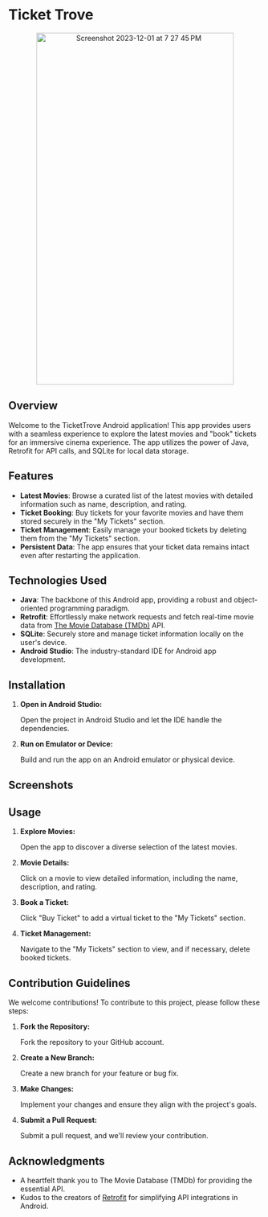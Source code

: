# Ticket Trove

<p align="center">
  <img width="393" alt="Screenshot 2023-12-01 at 7 27 45 PM" src="https://github.com/darpanITadept/TicketTrove/assets/112990024/f86ce0bb-1b99-4a1a-97ea-b1346a17fb2a" alt="App Screenshot" width="300" height="700">
</p>

## Overview

Welcome to the TicketTrove Android application! This app provides users with a seamless experience to explore the latest movies and "book" tickets for an immersive cinema experience. The app utilizes the power of Java, Retrofit for API calls, and SQLite for local data storage.

## Features

- **Latest Movies**: Browse a curated list of the latest movies with detailed information such as name, description, and rating.
- **Ticket Booking**: Buy tickets for your favorite movies and have them stored securely in the "My Tickets" section.
- **Ticket Management**: Easily manage your booked tickets by deleting them from the "My Tickets" section.
- **Persistent Data**: The app ensures that your ticket data remains intact even after restarting the application.

## Technologies Used

- **Java**: The backbone of this Android app, providing a robust and object-oriented programming paradigm.
- **Retrofit**: Effortlessly make network requests and fetch real-time movie data from [The Movie Database (TMDb)](https://www.themoviedb.org/) API.
- **SQLite**: Securely store and manage ticket information locally on the user's device.
- **Android Studio**: The industry-standard IDE for Android app development.

## Installation

1. **Open in Android Studio:**

   Open the project in Android Studio and let the IDE handle the dependencies.

2. **Run on Emulator or Device:**

   Build and run the app on an Android emulator or physical device.

## Screenshots

## Usage

1. **Explore Movies:**

   Open the app to discover a diverse selection of the latest movies.

2. **Movie Details:**

   Click on a movie to view detailed information, including the name, description, and rating.

3. **Book a Ticket:**

   Click "Buy Ticket" to add a virtual ticket to the "My Tickets" section.

4. **Ticket Management:**

   Navigate to the "My Tickets" section to view, and if necessary, delete booked tickets.

## Contribution Guidelines

We welcome contributions! To contribute to this project, please follow these steps:

1. **Fork the Repository:**

   Fork the repository to your GitHub account.

2. **Create a New Branch:**

   Create a new branch for your feature or bug fix.

3. **Make Changes:**

   Implement your changes and ensure they align with the project's goals.

4. **Submit a Pull Request:**

   Submit a pull request, and we'll review your contribution.

## Acknowledgments

- A heartfelt thank you to The Movie Database (TMDb) for providing the essential API.
- Kudos to the creators of [Retrofit](https://square.github.io/retrofit/) for simplifying API integrations in Android.
